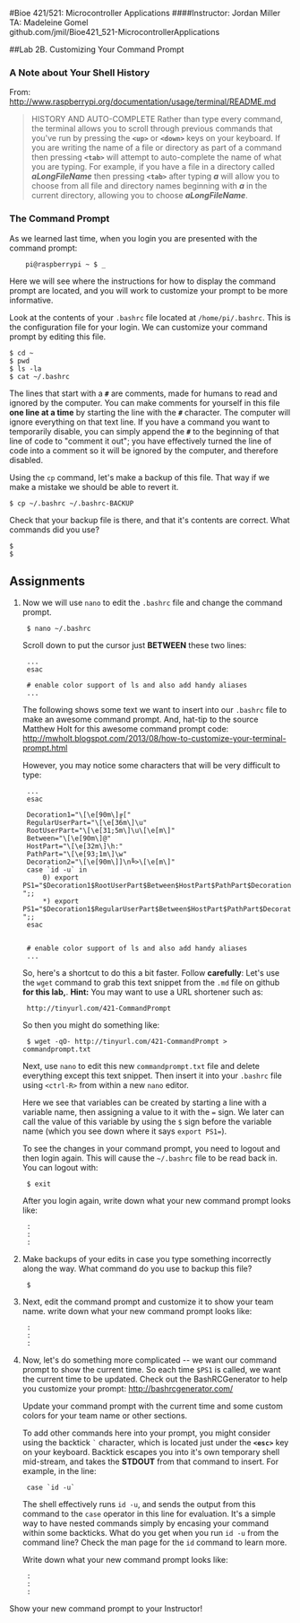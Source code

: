 #Bioe 421/521: Microcontroller Applications
####Instructor: Jordan Miller<br>TA: Madeleine Gomel<br>github.com/jmil/Bioe421_521-MicrocontrollerApplications


##Lab 2B. Customizing Your Command Prompt

### A Note about Your Shell History

From: http://www.raspberrypi.org/documentation/usage/terminal/README.md
		
> HISTORY AND AUTO-COMPLETE
> Rather than type every command, the terminal allows you to scroll through previous commands that you've run by pressing the **`<up>`** or **`<down>`** keys on your keyboard. If you are writing the name of a file or directory as part of a command then pressing **`<tab>`** will attempt to auto-complete the name of what you are typing. For example, if you have a file in a directory called **_aLongFileName_** then pressing **`<tab>`** after typing **_a_** will allow you to choose from all file and directory names beginning with **_a_** in the current directory, allowing you to choose **_aLongFileName_**.		
		

### The Command Prompt

As we learned last time, when you login you are presented with the command prompt:

		pi@raspberrypi ~ $ _

Here we will see where the instructions for how to display the command prompt are located, and you will work to customize your prompt to be more informative.


Look at the contents of your `.bashrc` file located at `/home/pi/.bashrc`. This is the configuration file for your login. We can customize your command prompt by editing this file.

	$ cd ~
	$ pwd
	$ ls -la
	$ cat ~/.bashrc
	
The lines that start with a **`#`** are comments, made for humans to read and ignored by the computer. You can make comments for yourself in this file **one line at a time** by starting the line with the **`#`** character. The computer will ignore everything on that text line. If you have a command you want to temporarily disable, you can simply append the **`#`** to the beginning of that line of code to "comment it out"; you have effectively turned the line of code into a comment so it will be ignored by the computer, and therefore disabled.

Using the `cp` command, let's make a backup of this file. That way if we make a mistake we should be able to revert it.

	$ cp ~/.bashrc ~/.bashrc-BACKUP

Check that your backup file is there, and that it's contents are correct. What commands did you use?

	$
	$


## Assignments


1. Now we will use `nano` to edit the `.bashrc` file and change the command prompt.

		$ nano ~/.bashrc

	Scroll down to put the cursor just **BETWEEN** these two lines:
	
		...
		esac

		# enable color support of ls and also add handy aliases
		...
	

	The following shows some text we want to insert into our `.bashrc` file to make an awesome command prompt. And, hat-tip to the source Matthew Holt for this awesome command prompt code:
http://mwholt.blogspot.com/2013/08/how-to-customize-your-terminal-prompt.html

	However, you may notice some characters that will be very difficult to type:

		...
		esac

		Decoration1="\[\e[90m\]╔["
		RegularUserPart="\[\e[36m\]\u"
		RootUserPart="\[\e[31;5m\]\u\[\e[m\]"
		Between="\[\e[90m\]@"
		HostPart="\[\e[32m\]\h:"
		PathPart="\[\e[93;1m\]\w"
		Decoration2="\[\e[90m\]]\n╚>\[\e[m\]"
		case `id -u` in
		    0) export PS1="$Decoration1$RootUserPart$Between$HostPart$PathPart$Decoration2# ";;
		    *) export PS1="$Decoration1$RegularUserPart$Between$HostPart$PathPart$Decoration2$ ";;
		esac


		# enable color support of ls and also add handy aliases
		...


	So, here's a shortcut to do this a bit faster. Follow **carefully**: Let's use the `wget` command to grab this text snippet from the `.md` file on github **for this lab,**. **Hint:** You may want to use a URL shortener such as:

		http://tinyurl.com/421-CommandPrompt
	
	So then you might do something like:

		$ wget -qO- http://tinyurl.com/421-CommandPrompt > commandprompt.txt

	Next, use `nano` to edit this new `commandprompt.txt` file and delete everything except this text snippet. Then insert it into your `.bashrc` file using `<ctrl-R>` from within a new `nano` editor.

	Here we see that variables can be created by starting a line with a variable name, then assigning a value to it with the `=` sign. We later can call the value of this variable by using the `$` sign before the variable name (which you see down where it says `export PS1=`).
 
	 To see the changes in your command prompt, you need to logout and then login again. This will cause the `~/.bashrc` file to be read back in. You can logout with:
 
		$ exit

	After you login again, write down what your new command prompt looks like:

		:
		:
		:
 

1. Make backups of your edits in case you type something incorrectly along the way. What command do you use to backup this file?

		$

1. Next, edit the command prompt and customize it to show your team name. write down what your new command prompt looks like:

		:
		:
		:
 
1. Now, let's do something more complicated -- we want our command prompt to show the current time. So each time `$PS1` is called, we want the current time to be updated. Check out the BashRCGenerator to help you customize your prompt:
http://bashrcgenerator.com/

	Update your command prompt with the current time and some custom colors for your team name or other sections.
 
	To add other commands here into your prompt, you might consider using the backtick ``` ` ``` character, which is located just under the **`<esc>`** key on your keyboard. Backtick escapes you into it's own temporary shell mid-stream, and takes the **STDOUT** from that command to insert. For example, in the line:
 
		case `id -u`

	The shell effectively runs `id -u`, and sends the output from this command to the `case` operator in this line for evaluation. It's a simple way to have nested commands simply by encasing your command within some backticks. What do you get when you run `id -u` from the command line? Check the man page for the `id` command to learn more.

	Write down what your new command prompt looks like:

		:
		:
		:

	 	

Show your new command prompt to your Instructor!
 
